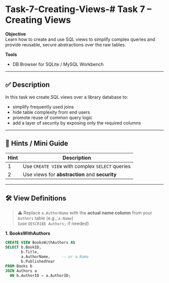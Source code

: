# Task-7-Creating-Views-# Task 7 – Creating Views

**Objective**  
Learn how to create and use SQL views to simplify complex queries and provide reusable, secure abstractions over the raw tables.

**Tools**  
- DB Browser for SQLite / MySQL Workbench

---

## ✅ Description

In this task we create SQL views over a library database to:
- simplify frequently used joins
- hide table complexity from end users
- promote reuse of common query logic
- add a layer of security by exposing only the required columns

---

## 🧭 Hints / Mini Guide

| Hint | Description |
|------|----------------------------------------------|
| 1    | Use `CREATE VIEW` with complex `SELECT` queries |
| 2    | Use views for **abstraction** and **security**  |

---

## 🛠️ View Definitions

> ⚠️ Replace `a.AuthorName` with the **actual name column** from your `Authors` table (e.g., `a.Name`)  
> (use `DESCRIBE Authors;` if needed)

**1. BooksWithAuthors**

```sql
CREATE VIEW BooksWithAuthors AS
SELECT b.BookID,
       b.Title,
       a.AuthorName,     -- or a.Name
       b.PublishedYear
FROM Books b
JOIN Authors a
  ON b.AuthorID = a.AuthorID;
